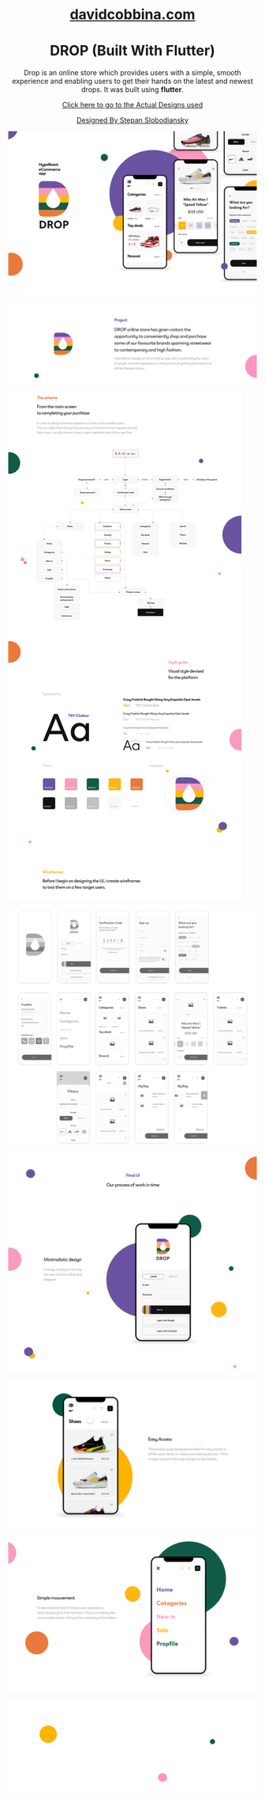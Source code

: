 <h1 align="center">
  <a href="http://davidcobbina.com" target="_blank">davidcobbina.com</a>
</h1>

<h1 align="center">
  DROP (Built With Flutter)
</h1>
<p align="center">
    Drop is an online store which provides users with a simple, smooth experience and enabling users to 
     get their hands on the latest and newest drops. It was built using <strong>flutter</strong>.
</p>
<p align="center">
     <a href="https://www.behance.net/gallery/102261423/DROP-Online-Store-E-commerce?tracking_source=curated_galleries_ui-ux" target="_blank">Click here to go to the Actual Designs used</a>
</p>
<p align="center">
     <a href="https://www.behance.net/slobodyanskystepan" target="_blank">Designed By Stepan Slobodiansky</a>
</p>


![Screenshot](assets/screenshots/drop_cover.png)

![Screenshot](assets/screenshots/drop_description.gif)

![Screenshot](assets/screenshots/drop_flowchart.png)

![Screenshot](assets/screenshots/drop_wireframes.gif)

![Screenshot](assets/screenshots/drop_minimal_design.png)

![Screenshot](assets/screenshots/drop_easy_access.gif)

![Screenshot](assets/screenshots/drop_simple.png)

![Screenshot](assets/screenshots/drop_thanks.gif)
